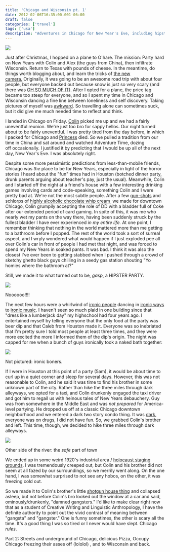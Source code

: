 ```yaml
---
title: 'Chicago and Wisconsin pt. 1'
date: 2012-02-06T16:35:00.001-06:00
draft: false
categories: ['travel']
tags: ['usa']
description: "Adventures in Chicago for New Year's Eve, including hipster parties, late night wanderings through industrial areas, and reflections on solo travel."
---
```





[![](http://2.bp.blogspot.com/-1JrJtvMmpUg/Tw5Ad-xW8tI/AAAAAAAAAJk/npesH7b3Wj4/s320/IMG_0369.JPG)](http://2.bp.blogspot.com/-1JrJtvMmpUg/Tw5Ad-xW8tI/AAAAAAAAAJk/npesH7b3Wj4/s1600/IMG_0369.JPG)



Just after Christmas, I hopped on a plane to O'hare. The mission: Party hard on New Years with Colin and Alex (the guys from China), then infiltrate Wisconsin. Return to Texas with pounds of cheese. In the meantime, do things worth blogging about, and learn the tricks of [the new camera.](http://www.amazon.com/gp/product/B004J41T7Q/ref=s9_wishx_gw_g421_ir01?ie=UTF8&coliid=I6LLWFPTMMZRJ&colid=1W2OTBPTE6ASL&pf_rd_m=ATVPDKIKX0DER&pf_rd_s=center-5&pf_rd_r=0AD3R6MACPEGXYWX3KFQ&pf_rd_t=101&pf_rd_p=470939291&pf_rd_i=507846) Originally, it was going to be an awesome road trip with about four people, but everyone backed out because snow is just so very scary (and there was [OH SO MUCH OF IT](http://www.flickr.com/photos/62673615@N03/6673468693/in/photostream)). After I opted for a plane, the price tag became too steep for everyone, and so I spent my time in Chicago and Wisconsin dancing a fine line between loneliness and self discovery. Taking pictures of myself was [awkward](http://www.flickr.com/photos/62673615@N03/6673684083/in/photostream). So travelling alone can sometimes suck, but it did give me much needed time to reflect and think.

I landed in Chicago on Friday. [Colin](http://www.flickr.com/photos/62673615@N03/6673660139/) picked me up and we had a fairly uneventful reunion. We're just too bro for sappy hellos. Our night turned about to be fairly uneventful. I was pretty tired from the day before, in which I packed for Chicago and [Princess](http://www.flickr.com/photos/62673615@N03/6673807027/in/photostream) died. So we pulled a tradition from our time in China and sat around and watched Adventure Time, dozing off occasionally. I justified it by predicting that I would be up all of the next day, New Year's Eve. I was absolutely right.

Despite some more pessimistic predictions from less-than-mobile friends, Chicago was _the_ place to be for New Years, especially in light of the horror stories I heard about the "fun" times had in Houston (botched dinner party, drunk parents arguing about teacher's pay, just the usual). Meanwhile, Colin and I started off the night at a friend's house with a few interesting drinking games involving cards and code-speaking, something Colin and I were pretty bad at. We're not the most subtle people. After a few [gun-shots](http://www.flickr.com/photos/62673615@N03/6673662279/in/photostream) and schlorps of [highly alcoholic chocolate whip cream ](http://www.flickr.com/photos/62673615@N03/6673661151/in/photostream) we made for downtown Chicago, Colin grumpily accepting the role of DD with a bladder full of Coke after our extended period of card gaming. In spite of this, it was me who nearly wet my pants on the way there, having been suddenly struck by the fullest bladder I have ever experienced _in my entire life._ At one point, I remember thinking that nothing in the world mattered more than me getting to a bathroom before I popped. The rest of the world took a sort of surreal aspect, and I wryly wondered what would happen if I just exploded pee all over Colin's car in front of people I had met that night, and was forced to spend my New Years in soaked pants. It was bad. I think it was also the closest I've ever been to getting stabbed when I pushed through a crowd of sketchy ghetto black guys chilling in a seedy gas station shouting "Yo homies where the bathroom at?"

Still, we made it to what turned out to be, _gasp_, a HIPSTER PARTY.


[![](http://2.bp.blogspot.com/-AaQ7Fdwx62U/TxiJNfBv0oI/AAAAAAAAAJw/NPiDMvzDGwI/s320/IMG_0078.JPG)](http://2.bp.blogspot.com/-AaQ7Fdwx62U/TxiJNfBv0oI/AAAAAAAAAJw/NPiDMvzDGwI/s1600/IMG_0078.JPG)



Noooooo!!!!



The next few hours were a whirlwind of [ironic people](http://www.flickr.com/photos/62673615@N03/6673682105/in/photostream) dancing in [ironic ways](http://farm8.staticflickr.com/7161/6673671831_cd7bf5c8c3_m.jpg) to [ironic music](http://farm8.staticflickr.com/7016/6673673417_b2a02a9810_m.jpg). I haven't seen so much plaid in one building since that "dress like a lumberjack day" my highschool had four years ago. I entertained myself by telling everyone that the only food at the party was beer dip and that Caleb from Houston made it. Everyone was so inebriated that I'm pretty sure I told most people at least three times, and they were more excited the more I informed them of the dip's origin. The night was capped for me when a bunch of guys ironically took a naked bath together:



[![](http://3.bp.blogspot.com/-D5_AVpL7WWo/TxiKqj3_OuI/AAAAAAAAAJ4/vawbQjsdpdU/s400/IMG_0080.JPG)](http://3.bp.blogspot.com/-D5_AVpL7WWo/TxiKqj3_OuI/AAAAAAAAAJ4/vawbQjsdpdU/s1600/IMG_0080.JPG)



Not pictured: ironic boners.





If I were in Houston at this point of a party (5am), it would be about time to curl up in a quiet corner and sleep for several days. However, this was not reasonable to Colin, and he said it was time to find his brother in some unknown part of the city. Rather than hike the three miles through dark alleyways, we opted for a taxi, and Colin drunkenly engaged the taxi driver and got him to regail us with heinous tales of New Years debauchery. Guy was from somewhere in the Middle East and was _not_ _prepared_ for America-level partying. He dropped us off at a classic Chicago downtown neighborhood and we entered a dark two story condo thing. It was [dark](http://www.flickr.com/photos/62673615@N03/6673684763/in/photostream), everyone was on drugs, I did not have fun. So, we grabbed Colin's brother and left. This time, though, we decided to hike three miles through dark alleyways.


[![](http://4.bp.blogspot.com/-Q7ozPeZ4Z5g/TxzZEE2p_lI/AAAAAAAAAKA/h_P_Xxbt7HQ/s320/IMG_0094.JPG)](http://4.bp.blogspot.com/-Q7ozPeZ4Z5g/TxzZEE2p_lI/AAAAAAAAAKA/h_P_Xxbt7HQ/s1600/IMG_0094.JPG)



Other side of the river: the _safe_ part of town



We ended up in some weird 1920's industrial area / [holocaust staging grounds](http://www.flickr.com/photos/62673615@N03/6673688903/in/photostream). I was tremendously creeped out, but Colin and his brother did not seem at all fazed by our surroundings, so we merrily went along. On the one hand, I was somewhat surprised to not see any hobos, on the other, it was freezing cold out.

So we made it to Colin's brother's little [shotgun house thing](http://www.flickr.com/photos/62673615@N03/6673691831/in/set-72157629206788801) and collapsed asleep, but not before Colin's bro looked out the window at a car and said, ominously/drunkenly, "damned gangsters." I'd like to make clear right now that as a student of Creative Writing and Linguistic Anthropology, I have the definite authority to point out the vivid contrast of meaning between "gangsta" and "gangster." One is funny sometimes, the other is scary all the time. It's a good thing I was so tired or I never would have slept. Chicago _rules_.


Part 2: Streets and underground of Chicago, delicious Pizza, Occupy Chicago freezing their asses off (lololol) , and to Wisconsin and back.
